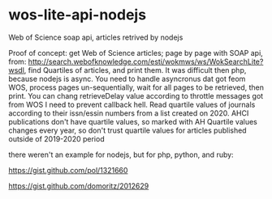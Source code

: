# wos-lite-api-nodejs
Web of Science soap api, articles retrived by nodejs

Proof of concept: get Web of Science articles; page by page with SOAP api, from: http://search.webofknowledge.com/esti/wokmws/ws/WokSearchLite?wsdl, find Quartiles of articles, and print them.
It was difficult then php, because nodejs is async. You need to handle asyncronus dat got feom WOS, process pages un-sequentially, wait for all pages to be retrieved, then print.
You can chang retrieveDelay value according to throttle messages got from WOS
I need to prevent callback hell.
Read quartile values of journals according to their issn/essin numbers from a list created on 2020.
AHCI publications don't have quartile values, so marked with AH
Quartile values changes every year, so don't trust quartile values for articles published outside of 2019-2020 period

there weren't an example for nodejs, but for php, python, and ruby:

https://gist.github.com/pol/1321660 

https://gist.github.com/domoritz/2012629


